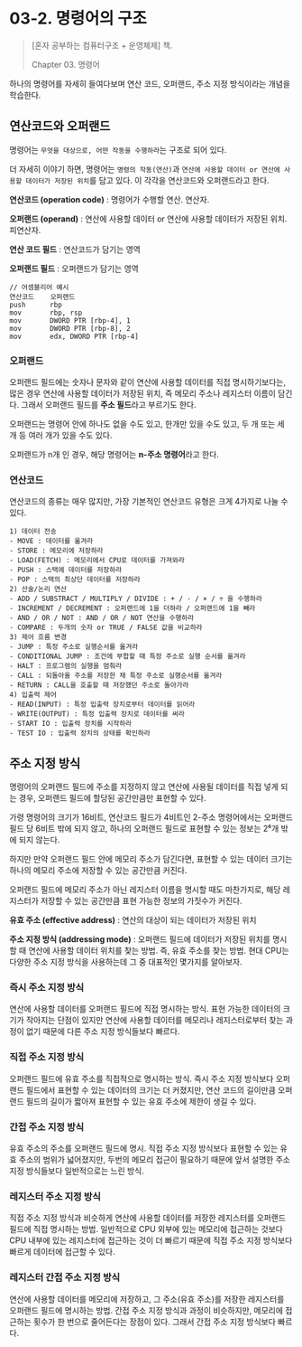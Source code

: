 # 03-2. 명령어의 구조

> [혼자 공부하는 컴퓨터구조 + 운영체제] 책.
>
> Chapter 03. 명령어

하나의 명령어를 자세히 들여다보며 연산 코드, 오퍼랜드, 주소 지정 방식이라는 개념을 학습한다.

## 연산코드와 오퍼랜드

명령어는 `무엇을 대상으로, 어떤 작동을 수행하라`는 구조로 되어 있다.

더 자세히 이야기 하면, 명령어는 `명령의 작동(연산)`과 `연산에 사용할 데이터 or 연산에 사용할 데이터가 저장된 위치`를 담고 있다. 이 각각을 연산코드와 오퍼랜드라고 한다.

**연산코드 (operation code)** : 명령어가 수행할 연산. 연산자.

**오퍼랜드 (operand)** : 연산에 사용할 데이터 or 연산에 사용할 데이터가 저장된 위치. 피연산자.

**연산 코드 필드** : 연산코드가 담기는 영역

**오퍼랜드 필드** : 오퍼랜드가 담기는 영역

```
// 어셈블리어 예시
연산코드	오퍼랜드
push	  rbp
mov		  rbp, rsp
mov		  DWORD PTR [rbp-4], 1
mov		  DWORD PTR [rbp-8], 2
mov		  edx, DWORD PTR [rbp-4]
```

### 오퍼랜드

오퍼랜드 필드에는 숫자나 문자와 같이 연산에 사용할 데이터를 직접 명시하기보다는, 많은 경우 연산에 사용할 데이터가 저장된 위치, 즉 메모리 주소나 레지스터 이름이 담긴다. 그래서 오퍼랜드 필드를 **주소 필드**라고 부르기도 한다.

오퍼랜드는 명령어 안에 하나도 없을 수도 있고, 한개만 있을 수도 있고, 두 개 또는 세 개 등 여러 개가 있을 수도 있다.

오퍼랜드가 n개 인 경우, 해당 명령어는 **n-주소 명령어**라고 한다.

### 연산코드

연산코드의 종류는 매우 많지만, 가장 기본적인 연산코드 유형은 크게 4가지로 나눌 수 있다.

```
1) 데이터 전송
- MOVE : 데이터를 옮겨라
- STORE : 메모리에 저장하라
- LOAD(FETCH) : 메모리에서 CPU로 데이터를 가져와라
- PUSH : 스택에 데이터를 저장하라
- POP : 스택의 최상단 데이터를 저장하라
2) 산술/논리 연산
- ADD / SUBSTRACT / MULTIPLY / DIVIDE : + / - / × / ÷ 을 수행하라
- INCREMENT / DECREMENT : 오퍼랜드에 1을 더하라 / 오퍼랜드에 1을 빼라
- AND / OR / NOT : AND / OR / NOT 연산을 수행하라
- COMPARE : 두개의 숫자 or TRUE / FALSE 값을 비교하라
3) 제어 흐름 변경
- JUMP : 특정 주소로 실행순서를 옮겨라
- CONDITIONAL JUMP : 조건에 부합할 때 특정 주소로 실행 순서를 옮겨라
- HALT : 프로그램의 실행을 멈춰라
- CALL : 되돌아올 주소를 저장한 채 특정 주소로 실행순서를 옮겨라
- RETURN : CALL을 호출할 때 저장했던 주소로 돌아가라
4) 입출력 제어
- READ(INPUT) : 특정 입출력 장치로부터 데이터를 읽어라
- WRITE(OUTPUT) : 특정 입출력 장치로 데이터를 써라
- START IO : 입출력 장치를 시작하라
- TEST IO : 입출력 장치의 상태를 확인하라
```



## 주소 지정 방식

명령어의 오퍼랜드 필드에 주소를 지정하지 않고 연산에 사용될 데이터를 직접 넣게 되는 경우, 오퍼랜드 필드에 할당된 공간만큼만 표현할 수 있다.

가령 명령어의 크기가 16비트, 연산코드 필드가 4비트인 2-주소 명령어에서는 오퍼랜드 필드 당 6비트 밖에 되지 않고, 하나의 오퍼랜드 필드로 표현할 수 있는 정보는 2⁶개 밖에 되지 않는다.

하지만 만약 오퍼랜드 필드 안에 메모리 주소가 담긴다면, 표현할 수 있는 데이터 크기는 하나의 메모리 주소에 저장할 수 있는 공간만큼 커진다.

오퍼랜드 필드에 메모리 주소가 아닌 레지스터 이름을 명시할 때도 마찬가지로, 해당 레지스터가 저장할 수 있는 공간만큼 표현 가능한 정보의 가짓수가 커진다.

**유효 주소 (effective address)** : 연산의 대상이 되는 데이터가 저장된 위치

**주소 지정 방식 (addressing mode)** : 오퍼랜드 필드에 데이터가 저장된 위치를 명시할 때 연산에 사용할 데이터 위치를 찾는 방법. 즉, 유효 주소를 찾는 방법. 현대 CPU는 다양한 주소 지정 방식을 사용하는데 그 중 대표적인 몇가지를 알아보자.

### 즉시 주소 지정 방식

연산에 사용할 데이터를 오퍼랜드 필드에 직접 명시하는 방식. 표현 가능한 데이터의 크기가 작아지는 단점이 있지만 연산에 사용할 데이터를 메모리나 레지스터로부터 찾는 과정이 없기 때문에 다른 주소 지정 방식들보다 빠르다.

### 직접 주소 지정 방식

오퍼랜드 필드에 유효 주소를 직접적으로 명시하는 방식. 즉시 주소 지정 방식보다 오퍼랜드 필드에서 표현할 수 있는 데이터의 크기는 더 커졌지만, 연산 코드의 길이만큼 오퍼랜드 필드의 길이가 짧아져 표현할 수 있는 유효 주소에 제한이 생길 수 있다.

### 간접 주소 지정 방식

유효 주소의 주소를 오퍼랜드 필드에 명시. 직접 주소 지정 방식보다 표현할 수 있는 유효 주소의 범위가 넓어졌지만, 두번의 메모리 접근이 필요하기 때문에 앞서 설명한 주소 지정 방식들보다 일반적으로는 느린 방식.

### 레지스터 주소 지정 방식

직접 주소 지정 방식과 비슷하게 연산에 사용할 데이터를 저장한 레지스터를 오퍼랜드 필드에 직접 명시하는 방법. 일반적으로 CPU 외부에 있는 메모리에 접근하는 것보다 CPU 내부에 있는 레지스터에 접근하는 것이 더 빠르기 때문에 직접 주소 지정 방식보다 빠르게 데이터에 접근할 수 있다.

### 레지스터 간접 주소 지정 방식

연산에 사용할 데이터를 메모리에 저장하고, 그 주소(유효 주소)를 저장한 레지스터를 오퍼랜드 필드에 명시하는 방법. 간접 주소 지정 방식과 과정이 비슷하지만, 메모리에 접근하는 횟수가 한 번으로 줄어든다는 장점이 있다. 그래서 간접 주소 지정 방식보다 빠르다.